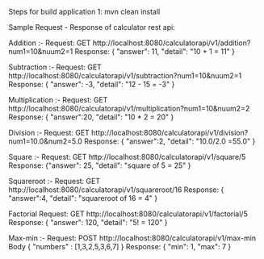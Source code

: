 
Steps for build application 
1: mvn clean install 


Sample Request - Response of calculator rest api:

Addition :-
 Request: GET http://localhost:8080/calculatorapi/v1/addition?num1=10&nuum2=1 
 Response: { "answer": 11, "detail": "10 + 1 = 11" }

Subtraction :-
 Request: GET http://localhost:8080/calculatorapi/v1/subtraction?num1=10&nuum2=1 
 Response: { "answer": -3, "detail": "12 - 15 = -3" }

Multiplication :- 
Request: GET http://localhost:8080/calculatorapi/v1/multiplication?num1=10&nuum2=2 
Response: { "answer":20, "detail": "10 * 2 = 20" }

Division :- 
Request: GET http://localhost:8080/calculatorapi/v1/division?num1=10.0&num2=5.0 
Response: { "answer":2, "detail": "10.0/2.0 =55.0" }

Square :- 
Request: GET http://localhost:8080/calculatorapi/v1/square/5 
Response: {"answer": 25, "detail": "square of 5 = 25" }

Squareroot :-
 Request: GET http://localhost:8080/calculatorapi/v1/squareroot/16 
 Response: { "answer":4, "detail": "squareroot of 16 = 4" }

Factorial 
Request: GET http://localhost:8080/calculatorapi/v1/factorial/5 
Response: { "answer": 120, "detail": "5! = 120" }

Max-min :- 
Request: POST http://localhost:8080/calculatorapi/v1/max-min Body { "numbers" : [1,3,2,5,3,6,7] } 
Response: { "min": 1, "max": 7 }